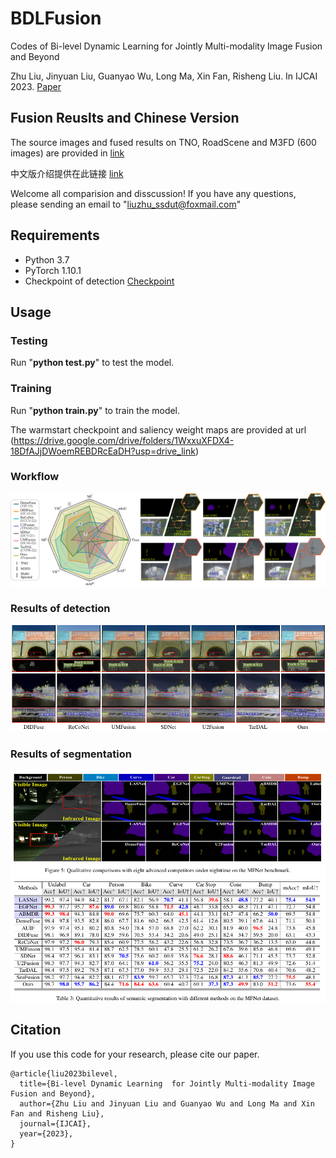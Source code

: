 # BDLFusion
 Codes of Bi-level Dynamic Learning  for Jointly Multi-modality Image Fusion and Beyond


Zhu Liu,
Jinyuan Liu,
Guanyao Wu,
Long Ma,
Xin Fan,
Risheng Liu. 
In IJCAI 2023. 
[Paper](https://arxiv.org/pdf/2305.06720.pdf)

## Fusion Reuslts and Chinese Version

The source images and fused results on TNO, RoadScene and M3FD (600 images) are
provided in [link](https://drive.google.com/drive/folders/1UI5KTL5FFDtbmSMEmB-4CCe3xrdMc0_3)

中文版介绍提供在此链接 [link](https://arxiv.org/pdf/2308.03979.pdf)

Welcome all comparision and disscussion!
If you have any questions, please sending an email to "liuzhu_ssdut@foxmail.com"


## Requirements
+ Python 3.7
+ PyTorch 1.10.1
+ Checkpoint of detection 
[Checkpoint](https://drive.google.com/file/d/1jZgtcS9dxm4fCDutFk_zPqaeZuDlJa5C/view?usp=share_link)

## Usage

### Testing
Run "**python test.py**" to test the model.


### Training

Run "**python train.py**" to train the model.

The warmstart checkpoint and saliency weight maps are provided at url (https://drive.google.com/drive/folders/1WxxuXFDX4-18DfAJjDWoemREBDRcEaDH?usp=drive_link)

### Workflow

<img src='imgs/first.png' width=840> 

### Results of detection
<img src='imgs/detec.png' width=840> 

### Results of segmentation
<img src='imgs/Seg.png' width=840> 

## Citation
If you use this code for your research, please cite our paper.

```
@article{liu2023bilevel,
  title={Bi-level Dynamic Learning  for Jointly Multi-modality Image Fusion and Beyond},
  author={Zhu Liu and Jinyuan Liu and Guanyao Wu and Long Ma and Xin Fan and Risheng Liu},
  journal={IJCAI},
  year={2023},
}
```













